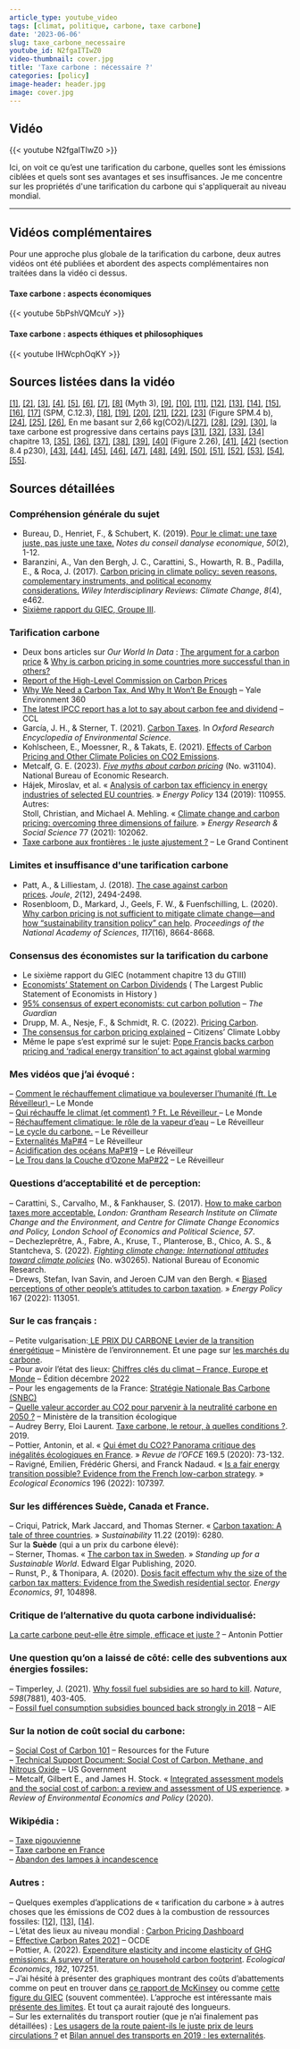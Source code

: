 ```yaml
---
article_type: youtube_video
tags: [climat, politique, carbone, taxe carbone]
date: '2023-06-06'
slug: taxe_carbone_necessaire
youtube_id: N2fgaITIwZ0
video-thumbnail: cover.jpg
title: 'Taxe carbone : nécessaire ?'
categories: [policy]
image-header: header.jpg
image: cover.jpg
---
```


## Vidéo

{{< youtube N2fgaITIwZ0 >}}

Ici, on voit ce qu’est une tarification du carbone, quelles sont les
émissions ciblées et quels sont ses avantages et ses insuffisances. Je me
concentre sur les propriétés d'une tarification du carbone qui
s'appliquerait au niveau mondial.


<hr>

## Vidéos complémentaires

Pour une approche plus globale de la tarification du carbone, deux autres
vidéos ont été publiées et abordent des aspects complémentaires non traitées
dans la vidéo ci dessus.

#### Taxe carbone : aspects économiques

{{< youtube 5bPshVQMcuY >}}

#### Taxe carbone : aspects éthiques et philosophiques

{{< youtube IHWcphOqKY >}}

## Sources listées dans la vidéo


[\[1\]](https://www.cae-eco.fr/staticfiles/pdf/cae-note050v2.pdf), [\[2\]](https://wires.onlinelibrary.wiley.com/doi/epdf/10.1002/wcc.462), [\[3\]](https://www.lse.ac.uk/granthaminstitute/publication/make-carbon-taxes-acceptable/), [\[4\]](https://www.youtube.com/watch?v=8nzRXxPnlPQ), [\[5\]](https://twitter.com/Peters_Glen/status/1645686618836041729), [\[6\]](https://climeworks.com/news/calling-for-a-clear-distinction-between-reductions-and-removals), [\[7\]](https://www.nber.org/papers/w30265), [\[8\]](https://www.nber.org/papers/w31104) (Myth 3), [\[9\]](https://www.youtube.com/watch?v=GVJRZqI6h2k), [\[10\]](https://www.youtube.com/watch?v=cN_QaUxRsaw), [\[11\]](https://www.youtube.com/watch?v=vHCQk2_8pew), [\[12\]](https://www.eqinov.com/eqilibreblogenergie/taxe-sur-les-hfc/), [\[13\]](https://eur-lex.europa.eu/legal-content/EN/TXT/?uri=CELEX%3A02003L0087-20230301), [\[14\]](https://data.consilium.europa.eu/doc/document/ST-6215-2023-INIT/en/pdf), [\[15\]](https://www.youtube.com/watch?v=4dam3bmUFo0), [\[16\]](https://fr.wikipedia.org/wiki/Taxe_pigouvienne), [\[17\]](https://www.ipcc.ch/report/ar6/wg3/) (SPM, C.12.3), [\[18\]](https://www.ucsusa.org/resources/hidden-costs-fossil-fuels), [\[19\]](https://hannahritchie.substack.com/p/mining-low-carbon-vs-fossil), [\[20\]](https://seatizens.org/les-combustibles-fossiles-representent-40-des-echanges-maritimes/), [\[21\]](https://en.wikipedia.org/wiki/Deepwater_Horizon_oil_spill), [\[22\]](https://www.youtube.com/watch?v=vtTlQ0HZZ2g), [\[23\]](https://report.ipcc.ch/ar6syr/pdf/IPCC_AR6_SYR_SPM.pdf) (Figure SPM.4 b), [\[24\]](https://www.ecologie.gouv.fr/pollution-lair-origines-situation-et-impacts), [\[25\]](https://www.citepa.org/fr/secten/), [\[26\]](https://www.who.int/health-topics/air-pollution#tab=tab_1), En me basant sur 2,66 kg(CO2)/L[\[27\]](https://ressources-naturelles.canada.ca/sites/www.nrcan.gc.ca/files/oee/pdf/transportation/fuel-efficient-technologies/autosmart_factsheet_6_f.pdf), [\[28\]](https://www.cairn.info/revue-de-l-ofce-2022-1-page-15.htm), [\[29\]](https://fr.wikipedia.org/wiki/Taxe_carbone_en_France), [\[30\]](https://laviedesidees.fr/Jaunes-et-verts), la taxe carbone est progressive dans certains pays [\[31\]](https://www.sciencedirect.com/science/article/pii/S014098830900190X), [\[32\]](https://www.capital.fr/economie-politique/avec-son-comparateur-de-co2-la-sncf-veut-jouer-sur-la-fibre-ecologique-1396150), [\[33\]](https://fr.wikisource.org/wiki/Page:Rousseau_-_Du_Contrat_social_%C3%A9d._Beaulavon_1903.djvu/115), [\[34\]](https://www.ipcc.ch/report/ar6/wg3/) chapitre 13, [\[35\]](https://fr.wikipedia.org/wiki/Dichlorodiph%C3%A9nyltrichloro%C3%A9thane), [\[36\]](https://www.edf.org/news/25-years-after-ddt-ban-bald-eagles-osprey-numbers-soar), [\[37\]](https://fr.wikipedia.org/wiki/Destruction_de_la_couche_d%27ozone), [\[38\]](https://en.wikipedia.org/wiki/Flue-gas_desulfurization), [\[39\]](https://www.youtube.com/watch?v=IV3dnLzthDA), [\[40\]](https://www.ipcc.ch/sr15/chapter/chapter-2/) (Figure 2.26), [\[41\]](https://www.ecologie.gouv.fr/strategie-nationale-bas-carbone-snbc), [\[42\]](http://ndl.ethernet.edu.et/bitstream/123456789/43447/1/169.pdf) (section 8.4 p230), [\[43\]](https://en.wikipedia.org/wiki/Hyperbolic_discounting), [\[44\]](https://fr.wikipedia.org/wiki/Abandon_des_lampes_%C3%A0_incandescence), [\[45\]](https://www.sciencedirect.com/science/article/pii/S2542435118305671), [\[46\]](https://www.nber.org/system/files/working_papers/w25939/w25939.pdf), [\[47\]](https://clcouncil.org/economists-statement/), [\[48\]](https://www.theguardian.com/environment/climate-consensus-97-per-cent/2016/jan/04/consensus-of-economists-cut-carbon-pollution), [\[49\]](https://www.cesifo.org/en/publikationen/2022/working-paper/pricing-carbon), [\[50\]](https://citizensclimatelobby.org/blog/policy/consensus-for-carbon-pricing-explained/), [\[51\]](https://www.dw.com/en/eu-reforms-emissions-trading-system-what-you-need-to-know/a-64236135), [\[52\]](https://www.carbontax.org/contact-us/other-advocates/), [\[53\]](https://www.oxfamfrance.org/inegalites-et-justice-fiscale/un-calculateur-de-taxe-carbone-juste/), [\[54\]](https://reseauactionclimat.org/calculateur-taxe-carbone-juste/), [\[55\]](https://ccl-france.org/qui-sommes-nous/).

## Sources détaillées

### Compréhension générale du sujet

- Bureau, D., Henriet, F., & Schubert, K. (2019). [Pour le climat: une taxe juste, pas juste une taxe.](https://www.cae-eco.fr/staticfiles/pdf/cae-note050v2.pdf) _Notes du conseil danalyse economique_, _50_(2), 1-12.  
- Baranzini, A., Van den Bergh, J. C., Carattini, S., Howarth, R. B., Padilla, E., & Roca, J. (2017). [Carbon pricing in climate policy: seven reasons, complementary instruments, and political economy considerations.](https://wires.onlinelibrary.wiley.com/doi/epdf/10.1002/wcc.462) _Wiley Interdisciplinary Reviews: Climate Change_, _8_(4), e462.
- [Sixième rapport du GIEC, Groupe III](https://www.ipcc.ch/report/ar6/wg3/).

### Tarification carbone

- Deux bons articles sur _Our World In Data_ : [The argument for a carbon price](https://ourworldindata.org/carbon-price) & [Why is carbon pricing in some countries more successful than in others?](https://ourworldindata.org/carbon-pricing-popular)  
- [Report of the High-Level Commission on Carbon Prices](https://static1.squarespace.com/static/54ff9c5ce4b0a53decccfb4c/t/59b7f2409f8dce5316811916/1505227332748/CarbonPricing_FullReport.pdf)  
- [Why We Need a Carbon Tax, And Why It Won’t Be Enough](https://e360.yale.edu/features/why_we_need_a_carbon_tax_and_why_it_won_be_enough) – Yale Environment 360  
- [The latest IPCC report has a lot to say about carbon fee and dividend](https://citizensclimatelobby.org/blog/policy/the-latest-ipcc-report-has-a-lot-to-say-about-carbon-fee-and-dividend/) – CCL  
- García, J. H., & Sterner, T. (2021). [Carbon Taxes](https://oxfordre.com/environmentalscience/display/10.1093/acrefore/9780199389414.001.0001/acrefore-9780199389414-e-727;jsessionid=336E80B4CA226D86225BF5974FABF93C#acrefore-9780199389414-e-727-div1-5). In _Oxford Research Encyclopedia of Environmental Science_.  
- Kohlscheen, E., Moessner, R., & Takats, E. (2021). [Effects of Carbon Pricing and Other Climate Policies on CO2 Emissions](https://www.cesifo.org/en/publications/2021/working-paper/effects-carbon-pricing-and-other-climate-policies-co2-emissions).  
- Metcalf, G. E. (2023). _[Five myths about carbon pricing](https://www.nber.org/papers/w31104)_ (No. w31104). National Bureau of Economic Research.  
- Hájek, Miroslav, et al. « [Analysis of carbon tax efficiency in energy industries of selected EU countries](https://www.sciencedirect.com/science/article/abs/pii/S0301421519305427). » _Energy Policy_ 134 (2019): 110955. Autres:  
Stoll, Christian, and Michael A. Mehling. « [Climate change and carbon pricing: overcoming three dimensions of failure](https://www.sciencedirect.com/science/article/abs/pii/S2214629621001559). » _Energy Research & Social Science_ 77 (2021): 102062.  
- [Taxe carbone aux frontières : le juste ajustement ?](https://legrandcontinent.eu/fr/2019/12/12/ajustement-carbone-frontieres/) – Le Grand Continent

### Limites et insuffisance d'une tarification carbone

- Patt, A., & Lilliestam, J. (2018). [The case against carbon prices](https://www.sciencedirect.com/science/article/pii/S2542435118305671). _Joule_, _2_(12), 2494-2498.  
- Rosenbloom, D., Markard, J., Geels, F. W., & Fuenfschilling, L. (2020). [Why carbon pricing is not sufficient to mitigate climate change—and how “sustainability transition policy” can help](https://www.pnas.org/doi/10.1073/pnas.2004093117). _Proceedings of the National Academy of Sciences_, _117_(16), 8664-8668.


### Consensus des économistes sur la tarification du carbone

- Le sixième rapport du GIEC (notamment chapitre 13 du GTIII)  
- [Economists’ Statement on Carbon Dividends](https://clcouncil.org/economists-statement/) ( The Largest Public Statement of Economists in History )  
- [95% consensus of expert economists: cut carbon pollution](https://www.theguardian.com/environment/climate-consensus-97-per-cent/2016/jan/04/consensus-of-economists-cut-carbon-pollution) – _The Guardian_  
- Drupp, M. A., Nesje, F., & Schmidt, R. C. (2022). [Pricing Carbon](https://www.cesifo.org/en/publications/2022/working-paper/pricing-carbon).  
- [The consensus for carbon pricing explained](https://citizensclimatelobby.org/blog/policy/consensus-for-carbon-pricing-explained/) – Citizens’ Climate Lobby  
- Même le pape s’est exprimé sur le sujet: [Pope Francis backs carbon pricing and ‘radical energy transition’ to act against global warming](https://www.abc.net.au/news/2019-06-15/pope-backs-carbon-pricing-to-stem-global-warming/11212900)

### **Mes vidéos** que j’ai évoqué :
– [Comment le réchauffement climatique va bouleverser l’humanité (ft. Le Réveilleur) ](https://www.youtube.com/watch?v=8nzRXxPnlPQ)– Le Monde \
– [Qui réchauffe le climat (et comment) ? Ft. Le Réveilleur ](https://www.youtube.com/watch?v=GVJRZqI6h2k)– Le Monde \
– [Réchauffement climatique: le rôle de la vapeur d’eau](https://www.youtube.com/watch?v=cN_QaUxRsaw) – Le Réveilleur \
– [Le cycle du carbone.](https://www.youtube.com/watch?v=vHCQk2_8pew) – Le Réveilleur \
– [Externalités MaP#4](https://www.youtube.com/watch?v=4dam3bmUFo0) – Le Réveilleur \
– [Acidification des océans MaP#19](https://www.youtube.com/watch?v=vtTlQ0HZZ2g) – Le Réveilleur \
– [Le Trou dans la Couche d’Ozone MaP#22](https://www.youtube.com/watch?v=qgIJnsOo2uc) – Le Réveilleur

### Questions d’acceptabilité et de perception:
– Carattini, S., Carvalho, M., & Fankhauser, S. (2017). [How to make carbon taxes more acceptable.](https://www.lse.ac.uk/granthaminstitute/publication/make-carbon-taxes-acceptable/) _London: Grantham Research Institute on Climate Change and the Environment, and Centre for Climate Change Economics and Policy, London School of Economics and Political Science_, _57_. \
– Dechezleprêtre, A., Fabre, A., Kruse, T., Planterose, B., Chico, A. S., & Stantcheva, S. (2022). _[Fighting climate change: International attitudes toward climate policies](https://www.nber.org/papers/w30265)_ (No. w30265). National Bureau of Economic Research. \
– Drews, Stefan, Ivan Savin, and Jeroen CJM van den Bergh. « [Biased perceptions of other people’s attitudes to carbon taxation](https://www.sciencedirect.com/science/article/pii/S0301421522002762?via%3Dihub). » _Energy Policy_ 167 (2022): 113051.

### Sur le cas français :
– Petite vulgarisation:[ LE PRIX DU CARBONE Levier de la transition énergétique](https://www.ecologie.gouv.fr/sites/default/files/prix-carbone_4p_DEF_Fr.pdf) – Ministère de l’environnement. Et une page sur [les marchés du carbone](https://www.ecologie.gouv.fr/marches-du-carbone). \
– Pour avoir l’état des lieux: [Chiffres clés du climat – France, Europe et Monde](https://www.statistiques.developpement-durable.gouv.fr/chiffres-cles-du-climat-france-europe-et-monde-edition-decembre-2022#:~:text=Sur%20le%20territoire%20fran%C3%A7ais%2C%20les,retour%20au%20niveau%20de%202019.) – Édition décembre 2022 \
– Pour les engagements de la France: [Stratégie Nationale Bas Carbone (SNBC) \
](https://www.ecologie.gouv.fr/strategie-nationale-bas-carbone-snbc)– [Quelle valeur accorder au CO2 pour parvenir à la neutralité carbone en 2050 ?](https://www.ecologie.gouv.fr/sites/default/files/Th%C3%A9ma%20-%20Quelle%20valeur%20accorder%20au%20CO2%20pour%20parvenir%20%C3%A0%20la%20neutralit%C3%A9%20carbone%20en%202050.pdf) – Ministère de la transition écologique \
– Audrey Berry, Eloi Laurent. [Taxe carbone, le retour, à quelles conditions ?](https://hal-sciencespo.archives-ouvertes.fr/hal-03403204/document). 2019. \
– Pottier, Antonin, et al. « [Qui émet du CO2? Panorama critique des inégalités écologiques en France](https://www.cairn.info/revue-de-l-ofce-2020-5-page-73.htm). » _Revue de l’OFCE_ 169.5 (2020): 73-132. \
– Ravigné, Emilien, Frédéric Ghersi, and Franck Nadaud. « [Is a fair energy transition possible? Evidence from the French low-carbon strategy](https://www.sciencedirect.com/science/article/abs/pii/S0921800922000593?via%3Dihub). » _Ecological Economics_ 196 (2022): 107397.

### Sur les différences Suède, Canada et France. 
– Criqui, Patrick, Mark Jaccard, and Thomas Sterner. « [Carbon taxation: A tale of three countries](https://www.mdpi.com/2071-1050/11/22/6280). » _Sustainability_ 11.22 (2019): 6280. \
Sur la **Suède** (qui a un prix du carbone élevé): \
– Sterner, Thomas. « [The carbon tax in Sweden](https://www.elgaronline.com/view/edcoll/9781800371774/9781800371774.00014.xml). » _Standing up for a Sustainable World_. Edward Elgar Publishing, 2020. \
– Runst, P., & Thonipara, A. (2020). [Dosis facit effectum why the size of the carbon tax matters: Evidence from the Swedish residential sector](https://www.sciencedirect.com/science/article/abs/pii/S0140988320302383). _Energy Economics_, _91_, 104898.


### Critique de l’alternative du quota carbone individualisé: 
[La carte carbone peut-elle être simple, efficace et juste ?](https://www.economie.gouv.fr/igpde-editions-publications/carte-carbone-n11) – Antonin Pottier

### Une question qu’on a laissé de côté: celle des subventions aux énergies fossiles: 
– Timperley, J. (2021). [Why fossil fuel subsidies are so hard to kill](https://www.nature.com/articles/d41586-021-02847-2). _Nature_, _598_(7881), 403-405. \
– [Fossil fuel consumption subsidies bounced back strongly in 2018](https://www.iea.org/commentaries/fossil-fuel-consumption-subsidies-bounced-back-strongly-in-2018) – AIE

### Sur la notion de coût social du carbone: 
– [Social Cost of Carbon 101](https://www.rff.org/publications/explainers/social-cost-carbon-101/) – Resources for the Future \
– [Technical Support Document: Social Cost of Carbon, Methane, and Nitrous Oxide](https://www.whitehouse.gov/wp-content/uploads/2021/02/TechnicalSupportDocument_SocialCostofCarbonMethaneNitrousOxide.pdf) – US Government \
– Metcalf, Gilbert E., and James H. Stock. « [Integrated assessment models and the social cost of carbon: a review and assessment of US experience](https://scholar.harvard.edu/files/stock/files/integratedassessment_2017.pdf). » _Review of Environmental Economics and Policy_ (2020).


### Wikipédia :
– [Taxe pigouvienne \
](https://fr.wikipedia.org/wiki/Taxe_pigouvienne)– [Taxe carbone en France \
](https://fr.wikipedia.org/wiki/Taxe_carbone_en_France)– [Abandon des lampes à incandescence](https://fr.wikipedia.org/wiki/Abandon_des_lampes_%C3%A0_incandescence)

### Autres : 
– Quelques exemples d’applications de « tarification du carbone » à autres choses que les émissions de CO2 dues à la combustion de ressources fossiles: [[12]](https://www.eqinov.com/eqilibreblogenergie/taxe-sur-les-hfc/), [[13]](https://eur-lex.europa.eu/legal-content/EN/TXT/?uri=CELEX%3A02003L0087-20230301), [[14]](https://data.consilium.europa.eu/doc/document/ST-6215-2023-INIT/en/pdf). \
– L’état des lieux au niveau mondial : [Carbon Pricing Dashboard \
](https://carbonpricingdashboard.worldbank.org/)– [Effective Carbon Rates 2021](https://www.oecd.org/tax/tax-policy/effective-carbon-rates-2021-0e8e24f5-en.htm) – OCDE \
– Pottier, A. (2022). [Expenditure elasticity and income elasticity of GHG emissions: A survey of literature on household carbon footprint](https://www.sciencedirect.com/science/article/abs/pii/S0921800921003104). _Ecological Economics_, _192_, 107251. \
– J’ai hésité à présenter des graphiques montrant des coûts d’abattements comme on peut en trouver dans [ce rapport de McKinsey](https://www.mckinsey.com/capabilities/sustainability/our-insights/how-the-european-union-could-achieve-net-zero-emissions-at-net-zero-cost) ou comme [cette figure du GIEC](https://www.ipcc.ch/report/ar6/wg3/figures/summary-for-policymakers/figure-spm-7/) (souvent commentée). L’approche est intéressante mais [présente des limites](https://www.i4ce.org/du-bon-usage-du-cout-dabattement-pour-piloter-transition-climat/). Et tout ça aurait rajouté des longueurs. \
– Sur les externalités du transport routier (que je n’ai finalement pas détaillées) : [Les usagers de la route paient-ils le juste prix de leurs circulations ?](https://www.tresor.economie.gouv.fr/Articles/2021/04/27/les-usagers-de-la-route-paient-ils-le-juste-prix-de-leurs-circulations) et [Bilan annuel des transports en 2019 : les externalités](https://www.statistiques.developpement-durable.gouv.fr/sites/default/files/2021-02/datalab_76_comptes_transports_2019_externalites_novembre2020.pdf).
